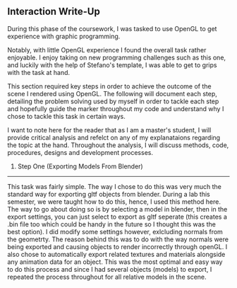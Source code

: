 Interaction Write-Up
--------------------

During this phase of the coursework, I was tasked to use OpenGL to get experience with graphic programming.

Notably, with little OpenGL experience I found the overall task rather enjoyable. I enjoy taking on new programming challenges such as this one, and luckily with the help of Stefano's template, I was able to get to grips with the task at hand.

This section required key steps in order to achieve the outcome of the scene I rendered using OpenGL. The following will document each step, detailing the problem solving used by myself in order to tackle each step and hopefully guide the marker throughout my code and understand why I chose to tackle this task in certain ways.

I want to note here for the reader that as I am a master's student, I will provide critical analysis and refelct on any of my explanataions regarding the topic at the hand. Throughout the analysis, I will discuss methods, code, procedures, designs and development processes.

1. Step One (Exporting Models From Blender)
-------------------------------------------
This task was fairly simple. The way I chose to do this was very much the standard way for exporting gltf objects from blender. During a lab this semester, we were taught how to do this, hence, I used this method here. The way to go about doing so is by selecting a model in blender, then in the export settings, you can just select to export as gltf seperate (this creates a .bin file too which could be handy in the future so I thought this was the best option). I did modify some settings however, exlcluding normals from the geometrty. The reason behind this was to do with the way normals were being exported and causing objects to render incorrectly through openGL. I also chose to automatically export related textures and materials alongside any animation data for an object. This was the most optimal and easy way to do this process and since I had several objects (models) to export, I repeated  the process throughout for all relative models in the scene.
